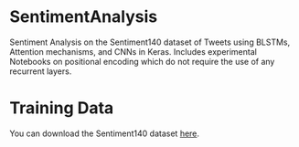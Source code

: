 # SentimentAnalysis
Sentiment Analysis on the Sentiment140 dataset of Tweets using BLSTMs, Attention mechanisms, and CNNs in Keras. Includes experimental Notebooks on positional encoding which do not require the use of any recurrent layers.

# Training Data
You can download the Sentiment140 dataset [here](http://help.sentiment140.com/for-students/).
